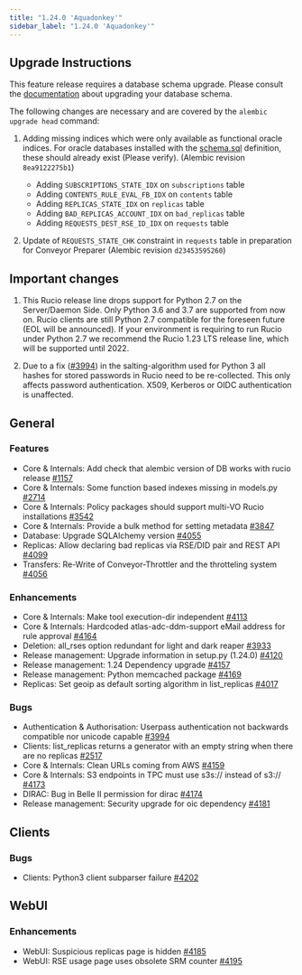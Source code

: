 ```yaml
---
title: "1.24.0 'Aquadonkey'"
sidebar_label: "1.24.0 'Aquadonkey'"
---
```


## Upgrade Instructions

This feature release requires a database schema upgrade. Please consult the
[documentation](https://rucio.readthedocs.io/en/latest/database.html) about
upgrading your database schema.

The following changes are necessary and are covered by the `alembic upgrade
head` command:

1. Adding missing indices which were only available as functional oracle
   indices. For oracle databases installed with the
   [schema.sql](https://github.com/rucio/rucio/blob/master/etc/sql/oracle/schema.sql)
   definition, these should already exist (Please verify). (Alembic revision
   `8ea9122275b1`)

    - Adding `SUBSCRIPTIONS_STATE_IDX` on `subscriptions` table
    - Adding `CONTENTS_RULE_EVAL_FB_IDX` on `contents` table
    - Adding `REPLICAS_STATE_IDX` on `replicas` table
    - Adding `BAD_REPLICAS_ACCOUNT_IDX` on `bad_replicas` table
    - Adding `REQUESTS_DEST_RSE_ID_IDX` on `requests` table

1. Update of `REQUESTS_STATE_CHK` constraint in `requests` table in preparation
   for Conveyor Preparer (Alembic revision `d23453595260`)

## Important changes

1. This Rucio release line drops support for Python 2.7 on the Server/Daemon
   Side. Only Python 3.6 and 3.7 are supported from now on. Rucio clients are
   still Python 2.7 compatible for the foreseen future (EOL will be
   announced). If your environment is requiring to run Rucio under Python 2.7 we
   recommend the Rucio 1.23 LTS release line, which will be supported until
   2022.

1. Due to a fix ([#3994](https://github.com/rucio/rucio/issues/3994)) in the
   salting-algorithm used for Python 3 all hashes for stored passwords in Rucio
   need to be re-collected. This only affects password authentication. X509,
   Kerberos or OIDC authentication is unaffected.

## General

### Features

- Core & Internals: Add check that alembic version of DB works with rucio release [#1157](https://github.com/rucio/rucio/issues/1157)
- Core & Internals: Some function based indexes missing in models.py [#2714](https://github.com/rucio/rucio/issues/2714)
- Core & Internals: Policy packages should support multi-VO Rucio installations [#3542](https://github.com/rucio/rucio/issues/3542)
- Core & Internals: Provide a bulk method for setting metadata [#3847](https://github.com/rucio/rucio/issues/3847)
- Database: Upgrade SQLAlchemy version [#4055](https://github.com/rucio/rucio/issues/4055)
- Replicas: Allow declaring bad replicas via RSE/DID pair and REST API [#4099](https://github.com/rucio/rucio/issues/4099)
- Transfers: Re-Write of Conveyor-Throttler and the throtteling system [#4056](https://github.com/rucio/rucio/issues/4056)

### Enhancements

- Core & Internals: Make tool execution-dir independent [#4113](https://github.com/rucio/rucio/issues/4113)
- Core & Internals: Hardcoded atlas-adc-ddm-support eMail address for rule approval [#4164](https://github.com/rucio/rucio/issues/4164)
- Deletion: all_rses option redundant for light and dark reaper [#3933](https://github.com/rucio/rucio/issues/3933)
- Release management: Upgrade information in setup.py (1.24.0) [#4120](https://github.com/rucio/rucio/issues/4120)
- Release management: 1.24 Dependency upgrade [#4157](https://github.com/rucio/rucio/issues/4157)
- Release management: Python memcached package [#4169](https://github.com/rucio/rucio/issues/4169)
- Replicas: Set geoip as default sorting algorithm in list_replicas [#4017](https://github.com/rucio/rucio/issues/4017)

### Bugs

- Authentication & Authorisation: Userpass authentication not backwards compatible nor unicode capable [#3994](https://github.com/rucio/rucio/issues/3994)
- Clients: list_replicas returns a generator with an empty string when there are no replicas [#2517](https://github.com/rucio/rucio/issues/2517)
- Core & Internals: Clean URLs coming from AWS [#4159](https://github.com/rucio/rucio/issues/4159)
- Core & Internals: S3 endpoints in TPC must use s3s:// instead of s3:// [#4173](https://github.com/rucio/rucio/issues/4173)
- DIRAC: Bug in Belle II permission for dirac [#4174](https://github.com/rucio/rucio/issues/4174)
- Release management: Security upgrade for oic dependency [#4181](https://github.com/rucio/rucio/issues/4181)

## Clients

### Bugs

- Clients: Python3 client subparser failure [#4202](https://github.com/rucio/rucio/issues/4202)

## WebUI

### Enhancements

- WebUI: Suspicious replicas page is hidden [#4185](https://github.com/rucio/rucio/issues/4185)
- WebUI: RSE usage page uses obsolete SRM counter [#4195](https://github.com/rucio/rucio/issues/4195)
